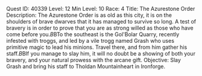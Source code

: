 Quest ID: 40339
Level: 12
Min Level: 10
Race: 4
Title: The Azurestone Order
Description: The Azurestone Order is as old as this city, it is on the shoulders of brave dwarves that it has managed to survive so long. A test of bravery is in order to prove that you are as strong willed as those who have come before you.$B$BTo the southeast is the Gol'Bolar Quarry, recently infested with troggs, and led by a vile trogg named Grash who uses primitive magic to lead his minions. Travel there, and from him gather his staff.$B$BIf you manage to slay him, it will no doubt be a showing of both your bravery, and your natural prowess with the arcane gift.
Objective: Slay Grash and bring his staff to Tholdan Mountainheart in Ironforge.
